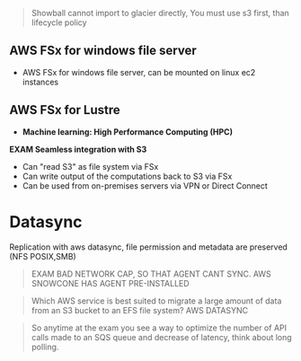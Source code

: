 > Showball cannot import to glacier directly, You must use s3 first, than lifecycle policy

## AWS FSx for windows file server
- AWS FSx for windows file server, can be mounted on linux ec2 instances


## AWS FSx for Lustre

- **Machine learning: High Performance Computing (HPC)**

**EXAM Seamless integration with S3**

- Can "read S3" as file system via FSx
- Can write output of the computations back to S3 via FSx
- Can be used from on-premises servers via VPN or Direct Connect



# Datasync
Replication with aws datasync, file permission and metadata are preserved (NFS POSIX,SMB)
> EXAM BAD NETWORK CAP, SO THAT AGENT CANT SYNC. AWS SNOWCONE HAS AGENT PRE-INSTALLED


>Which AWS service is best suited to migrate a large amount of data from an S3 bucket to an EFS file system? AWS DATASYNC

> So anytime at the exam you see a way to optimize the number of API calls made to an SQS queue and decrease of latency, think about long polling.
